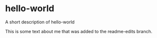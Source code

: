 # hello-world
A short description of hello-world

This is some text about me that was added to the readme-edits branch.
